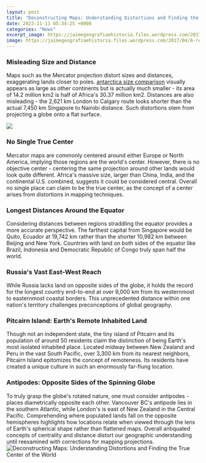 ```yaml
---
layout: post
title: "Deconstructing Maps: Understanding Distortions and Finding the True Center of the World"
date: 2023-11-11 05:34:25 +0000
categories: "News"
excerpt_image: https://jaimegeografiaehistoria.files.wordpress.com/2017/04/6-real-size-of-africa-careful-with-mercator-projections.jpg?w=768&amp;h=448
image: https://jaimegeografiaehistoria.files.wordpress.com/2017/04/6-real-size-of-africa-careful-with-mercator-projections.jpg?w=768&amp;h=448
---
```


### Misleading Size and Distance 
Maps such as the Mercator projection distort sizes and distances, exaggerating lands closer to poles. [antarctica size comparison](https://pagetimes.github.io/2024-01-10-uc778-ub3c4-uc778-uc774-ud30c-ud0a4-uc2a4-ud0c4-uc744-ubc29-ubb38-ud558-ub294-uac83-uc5d0-ub300-ud55c-uacbd-ud5d8/) visually appears as large as other continents but is actually much smaller - its area of 14.2 million km2 is half of Africa's 30.37 million km2. Distances are also misleading - the 2,621 km London to Calgary route looks shorter than the actual 7,450 km Singapore to Nairobi distance. Such distortions stem from projecting a globe onto a flat surface.

![](https://cdn1.matadornetwork.com/blogs/1/2017/10/Mercator-Map-distortion-of-the-world.jpg)
### No Single True Center 
Mercator maps are commonly centered around either Europe or North America, implying those regions are the world's center. However, there is no objective center - centering the same projection around other lands would look quite different. Africa's massive size, larger than China, India, and the continental U.S. combined, suggests it could be considered central. Overall no single place can claim to be the true center, as the concept of a center arises from distortions in mapping techniques. 
### Longest Distances Around the Equator
Considering distances between regions straddling the equator provides a more accurate perspective. The farthest capital from Singapore would be Quito, Ecuador at 19,742 km rather than the shorter 10,982 km between Beijing and New York. Countries with land on both sides of the equator like Brazil, Indonesia and Democratic Republic of Congo truly span half the world.
### Russia's Vast East-West Reach
While Russia lacks land on opposite sides of the globe, it holds the record for the longest country end-to-end at over 9,000 km from its westernmost to easternmost coastal borders. This unprecedented distance within one nation's territory challenges preconceptions of global geography.
### Pitcairn Island: Earth's Remote Inhabited Land
Though not an independent state, the tiny island of Pitcairn and its population of around 50 residents claim the distinction of being Earth's most isolated inhabited place. Located midway between New Zealand and Peru in the vast South Pacific, over 3,300 km from its nearest neighbors, Pitcairn Island epitomizes the concept of remoteness. Its residents have created a unique culture in such an enormously far-flung location.
### Antipodes: Opposite Sides of the Spinning Globe 
To truly grasp the globe's rotated nature, one must consider antipodes - places diametrically opposite each other. Vancouver BC's antipode lies in the southern Atlantic, while London's is east of New Zealand in the Central Pacific. Comprehending where populated lands fall on the opposite hemispheres highlights how locations relate when viewed through the lens of Earth's spherical shape rather than flattened maps. Overall antiquated concepts of centrality and distance distort our geographic understanding until reexamined with corrections for mapping projections.
![Deconstructing Maps: Understanding Distortions and Finding the True Center of the World](https://jaimegeografiaehistoria.files.wordpress.com/2017/04/6-real-size-of-africa-careful-with-mercator-projections.jpg?w=768&amp;h=448)